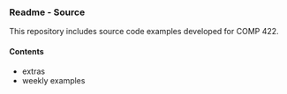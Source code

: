 ### Readme - Source

This repository includes source code examples developed for COMP 422.

#### Contents
* extras
* weekly examples
